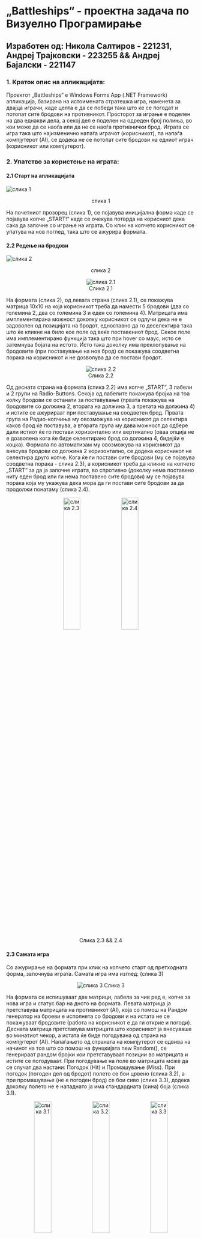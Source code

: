 # „Battleships“ - проектна задача по Визуелно Програмирање

## Изработен од: Никола Салтиров - 221231, Андреј Трајковски - 223255 && Андреј Бајалски - 221147

### 1. Краток опис на апликацијата:
Проектот „Battleships“ е Windows Forms App (.NET Framework) апликација, базирана на истоимената стратешка игра, наменета за двајца играчи, каде целта е да се победи така што ќе се погодат и потопат сите бродови на противникот. Просторот за играње е поделен на два еднакви дела, а секој дел е поделен на одреден број полиња, во кои може да се наоѓа или да не се наоѓа противнички брод. Играта се игра така што најизменично напаѓа играчот (корисникот), па напаѓа компјутерот (AI), се додека не се потопат сите бродови на едниот играч (корисникот или компјутерот).

### 2. Упатство за користење на играта:

#### 2.1 Старт на апликацијата
![слика 1](https://github.com/AndrejT03/Battleships/assets/164937981/483bc87b-f61b-4059-a3d9-c81da9212bf5)
<p align="center"> слика 1</p>

На почетниот прозорец (слика 1), се појавува иницијална форма каде се појавува копче „START!“ каде се очекува потврда на корисниот дека сака да започне со играње на играта. Со клик на копчето корисникот се упатува на нов поглед, така што се ажурира формата.

#### 2.2 Редење на бродови

![слика 2](https://github.com/AndrejT03/Battleships/assets/164937981/431d53e8-ceb5-4e66-a154-fae40040ae36)
<p align="center"> слика 2 </p> 

<p align="center">
    <img src="https://github.com/AndrejT03/Battleships/assets/164937981/66da1d45-7c6e-4cd5-ad9d-7a275b07a3df" alt="слика 2.1">
    <br>
    <span>Слика 2.1</span>
</p>

На формата (слика 2), од левата страна (слика 2.1), се покажува матрица 10х10 на која корисникот треба да намести 5 бродови (два со големина 2, два со големина 3 и еден со големина 4). Матрицата има имплементирана можност доколку корисникот се одлучи дека не е задоволен од позицијата на бродот, едноставно да го деселектира така што ќе кликне на било кое поле од веќе поставениот брод. Секое поле има имплементирано функција така што при hover со маус, исто се затемнува бојата на истото. Исто така доколку има преклопување на бродовите (при поставување на нов брод) се покажува соодветна порака на корисникот и не дозволува да се постави бродот.

<p align="center">
    <img src="https://github.com/AndrejT03/Battleships/assets/164937981/a7fae530-4f49-4645-9256-8047608df30c" alt="слика 2.2">
    <br>
    <span>Слика 2.2</span>
</p>
Од десната страна на формата (слика 2.2) има копче „START“, 3 лабели и 2 групи на Radio-Buttons. Секоја од лабелите покажува бројка на тоа колку бродови се останати за поставување (првата покажува на бродовите со должина 2, втората на должина 3, а третата на должина 4) и истите се ажурираат при поставување на соодветен брод. Првата група на Радио-копчиња му овозможува на корисникот да селектира каков брод ќе поставува, а втората група му дава можност да одбере дали истиот ќе го постави хоризонтално или вертикално (оваа опција не е дозволена кога ќе биде селектирано брод со должина 4, бидејќи е коцка). Формата по автоматизам му овозможува на корисникот да внесува бродови со должина 2 хоризонтално, се додека корисникот не селектира друго копче. Кога ќе ги постави сите бродови (му се појавува соодветна порака - слика 2.3), а корисникот треба да кликне на копчето „START“ за да ја започне играта, во спротивно (доколку нема поставено ниту еден брод или ги нема поставено сите бродови) му се појавува порака која му укажува дека мора да ги постави сите бродови за да продолжи понатаму (слика 2.4).

<p align="center">
    <img width=30% src="https://github.com/AndrejT03/Battleships/assets/164937981/d6642b0e-e605-4d07-be6b-22eddc465622" alt="слика 2.3">
    <img width=30% src="https://github.com/AndrejT03/Battleships/assets/164937981/4559bd7c-de62-4a08-9f0b-e7601c1c587f" alt="слика 2.4">
    <br>
    <span>Слика 2.3 && 2.4</span>
</p>

#### 2.3 Самата игра

Со ажурирање на формата при клик на копчето старт од претходната форма, започнува играта. Самата игра има изглед: (слика 3)
<p align="center">
    <img src="https://github.com/AndrejT03/Battleships/assets/164937981/af8ca28f-5415-4184-8242-fc8ff554b8c6" alt="слика 3" />
    <span>Слика 3</span>
</p>
На формата се испишуваат две матрици, лабела за чив ред е, копче за нова игра и статус бар на дното на формата. Левата матрица ја претставува матрицата на противникот (AI), која со помош на Рандом генератор на броеви е исполнета со бродови и на истата не се покажуваат бродовите (работа на корисникот е да ги открие и погоди). Десната матрица претставува матрицата што корисникот ја внесуваше во минатиот чекор, а истата ќе биде погодувана од страна на компјутерот (AI). Напаѓањето од страната на компјутерот се одвива на начинот на тоа што со помош на фунцкијата new Random(), се генерираат рандом бројки кои претставуваат позиции во матрицата и истите се погодуваат. При погодување на поле во матрицата може да се случат два настани: Погодок (Hit) и Промашување (Miss). При погодок (погоден дел од бродот) полето се бои црвено (слика 3.2), а при промашување (не е погоден брод) се бои сиво (слика 3.3), додека доколку полето не е нападнато ја има стандардната (сина) боја (слика 3.1).

<p align="center">
    <img width=30% src="https://github.com/AndrejT03/Battleships/assets/164937981/b3b0ba10-f4a1-4a84-82a5-58609e8da46b" alt="слика 3.1">
    <img width=30% src="https://github.com/AndrejT03/Battleships/assets/164937981/9ba34e95-c3b9-4fcb-8a2b-73165349c389" alt="слика 3.2">
    <img width=30% src="https://github.com/AndrejT03/Battleships/assets/164937981/cf02b158-9c82-4cd4-abe3-5e1fe5186a5d" alt="слика 3.3">
    <br>
    <span>Слика 3.1, 3.2 && 3.3</span>
</p>

Начинот на играње се одвива на начин што прво напаѓа корисникот, па напаѓа компјутерот (AI). Кога напаѓа комјутерот, на корисникот не му е дозволено да напаѓа, се додека не заврши нападот на компјуерот. Истото важи и за компјутерот. Доколку корисникот погоди дел од бродот (полето се бои црвено и се зголемува бројот на погодоци) му се дава можност повторно да нападне се додека не промаши, а кога ќе промаши (се зголемува бројот на промашувања) и следен е компјутерот да напаѓа. Дали е негов ред да напаѓа, корисникот може да види визуелно преку лабелата (која се наоѓа над матрицата што треба да ја напаѓа) во која се испишува текст дали е негов ред (слика 4.1 и слика 4.2).

<p align="center">
    <img width=30% src="https://github.com/AndrejT03/Battleships/assets/164937981/e957980b-c321-4c42-a3ec-eb26101cbfb2" alt="слика 4.1">
    <img width=30% src="https://github.com/AndrejT03/Battleships/assets/164937981/9c95fdd3-83fc-48f3-995f-bc5a55f77261" alt="слика 4.2">
    <br>
    <span>Слика 4.1 && 4.2</span>
</p>

Играта корисникот ја игра се додека не се случат еден од следните два настани:
1. Корисникот ги погоди сите бродови на компјутерот (AI)
2. Компјутерот (AI) ги погоди сите бродови на корисникот.
При настан 1 корисникот победува и соодветно му се покажува порака (слика 5.1). При настан 2 корисникот губи и соодветно му се покажува порака (слика 5.2).

<p align="center">
    <img width=30% src="https://github.com/AndrejT03/Battleships/assets/164937981/95da09f1-7930-466c-bbbc-383e5c8f131e" alt="слика 5.1">
    <img width=30% src="https://github.com/AndrejT03/Battleships/assets/164937981/28a1ce04-d437-4fd4-8d8d-56766da7140b" alt="слика 5.2">
    <br>
    <span>Слика 5.1 && 5.2</span>
</p>

На крај корисникот може да кликне на копчето „NEW GAME“ со што ќе се рестартира формата и ќе се започне нова игра (слика 1).

### 3. Користен код:

Главниот код се наоѓа во класата Form1.cs, каде што се изведуваат и класите: Ship, CreateShip, EnemyShip и OurShip.

#### 3.1 Form1.cs:

Во класата Form1.cs се дефинирани различни елементи на корисничкиот интерфејс и функционалности за играта. Главните компоненти вклучуваат:

- Променливи за чување на бродовите на непријателот и нашите бродови, како и за создавање на нови бродови.
- Статусна лента и лабели за прикажување информации за играта, како што се број на погодоци и промашувања.
- Различни копчиња за додавање бродови, започнување нова игра и започнување на поставување на бродови.
- Радио копчиња за избор на тип на бродови и ориентација (вертикална или хоризонтална).

Методи во класата се:
- initLabels - Метод за прикажување на сите лабели.
- AddShipClick - Метод за прикажување потребните елементи од корисничкиот интерфејс за да започне играта или да се прикаже состојба на играта откако ќе бидат поставени сите бродови.
- UpdateStatusLabel - Метод за ажурирање на статусната лента според бројот на погодоци и промашувања.
- InitializeGame - Метод за иницијализација на различни компоненти и поставки на играта.
- CreateShips - Метод за создавање нови бродови и поставување на нивните панели.
- newGame - Метод за управување со почеток на нова игра.

#### 3.2 Cell.cs:

Класата Cell претставува поединечнoто поле во матрицата. Полето има координати x и y, состојба state, и може да биде обележана како "hovered". Големината на полето е зададена како статична променлива cellSize со вредност 40.
Состојбата на полето се интерпретира на следниот начин:
- 0: нема брод, нема погодок
- 1: има брод, нема погодок
- 2: има брод, има погодок
- 3: нема брод, има погодок
Класта го има методот Draw го црта визуелниот приказ на полето во зависност од неговото состојба. Полињата можат да бидат обоени со различни бои: темно-сина (hovered), портокалова (има брод), црвена (погодок на брод), или сива (погодок на празно место).

#### 3.3 Ship.cs:

Класата Ship е апстрактна класа која претставува брод во играта. Таа има следниве карактеристики и методи:
- panel: панел за прикажување на таблата.
- size: големина на бродот.
- matrix: матрица од клетки (Cell) која ја претставува матрицата за играње.
- x1, x2, y1, y2: координати за поставување на панелот.
- cellSize: големина на едно поле.
- OurHits и EnemyHits: статички променливи за следење на погодоци.
  
Класата има конструктор кој ја иницијализира матрицата од полиња, метод addShip за додавање брод на одредена позиција, метод checkHit за проверка на погодок, и метод InitializeMatrixPanel за иницијализација на панелот и поврзување на настани за цртање и интеракција.

#### 3.4 CreateShip.cs:

Класата CreateShip ја наследува класата Ship и управува со поставувањето на бродови на матрицата. Класата има различни параметри како што се SetCounter, adder1, adder2, sadder1, sadder2 и речникот types за да го следи бројот на различни типови бродови (TWO, THREE, SQUARE).

Методите во класата вклучуваат:
- CheckNeighboorTwo: проверува дали соседното поле е празно.
- twocheck: одредува дали брод со големина 2 може да се постави хоризонтално или вертикално.
- threecheck: одредува дали брод со големина 3 може да се постави хоризонтално или вертикално.
- checksquare: одредува дали брод со големина 4 (коцка) може да се постави.
- Check: се справува со проверката и поставувањето на бродовите на таблата врз основа на селекцијата од корисникот.
- HoverCheck: управува со визуелното обележување на полињата кога корисникот го поместува глувчето врз таблата.
Методот Check го проверува изборот на корисникот и поставувањето на бродовите, осигурувајќи дека правилата на играта се почитуваат. Ако поставувањето е невалидно, се прикажува порака за грешка. Кога сите бродови се поставени, се прикажува порака дека нема повеќе преостанати бродови за поставување.

#### 3.5 EnemyShip.cs:

Класата EnemyShip наследува од класата Ship и ги претставува бродовите на противникот. Во конструкторот EnemyShip се генерираат случајни координати за поставување на бродовите на противникот со различна големина (2, 3, и 4 единици). 

Класата ги има следните методи:
- Методите generateShip2, generateShip3, и generateShip4 се користат за поставување на бродовите на таблата на основа на дадените координати и насоки, и проверуваат дали полето е слободно за поставување.
- Методот Check се извршува при клик на маусот, проверувајќи дали има погодок на противнички брод. Ако има погодок, се ажурира бројот на погодоци и статусната линија на формата, и проверува дали играта е завршена.
- Методот HoverCheck се извршува при движење на маусот над матрицата, обележувајќи го полето над која се наоѓа маусот за визуелна индикација.

#### 3.5 OurShip.cs:

Класата CreateShip ја наследува класата Ship и управува со нашите бродови во играта. Во конструкторот се иницијализираат сите важни променливи и тајмери потребни за играта. Иницијализацијата вклучува и подесување на тајмери кои овозможуваат временско одмерување помеѓу потезите.
Методите во класата се:
- newValues(): Генерира нови случајни координати за следниот потег, вклучувајќи и случајни корекции доколку веќе има погодок.
- hits(): Опслужување на погодоците на противничките бродови, вклучувајќи проверка на состојбата на погоденаото поле и одредување на следните потези.

Во класата има вклучено и обработка на тајмери:
- ticked(): Се повикува откако ќе заврши времето за анимација на потегот на противникот.
- ticking(): Се повикува откако ќе заврши времето за анимација на нашиот потег, врши проверка на погодоците и дозволува следен потег на играчот.
